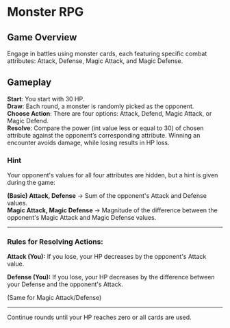 # Monster RPG

## Game Overview
Engage in battles using monster cards, each featuring specific combat attributes: Attack, Defense, Magic Attack, and Magic Defense.

## Gameplay
**Start**: You start with 30 HP.<br>
**Draw**: Each round, a monster is randomly picked as the opponent.<br>
**Choose Action**: There are four options: Attack, Defend, Magic Attack, or Magic Defend.<br>
**Resolve**: Compare the power (int value less or equal to 30) of chosen attribute against the opponent’s corresponding attribute. Winning an encounter avoids damage, while losing results in HP loss.<br>

### Hint

Your opponent's values for all four attributes are hidden, but a hint is given during the game: <br>

**(Basic) Attack, Defense**  → Sum of the opponent's Attack and Defense values. <br>
**Magic Attack, Magic Defense**  → Magnitude of the difference between the opponent's Magic Attack and Magic Defense values.

<hr>

### Rules for Resolving Actions:
**Attack (You):** If you lose, your HP decreases by the opponent's Attack value. <br>

**Defense (You):** If you lose, your HP decreases by the difference between your Defense and the opponent's Attack.

(Same for Magic Attack/Defense)

<hr>

Continue rounds until your HP reaches zero or all cards are used.
